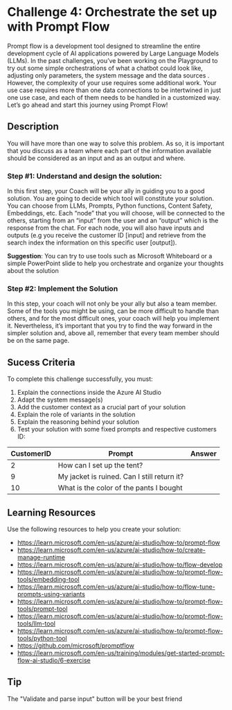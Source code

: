 # Challenge 4: Orchestrate the set up with Prompt Flow

Prompt flow is a development tool designed to streamline the entire development cycle of AI applications powered by Large Language Models (LLMs).  In the past challenges, you’ve been working on the Playground to try out some simple orchestrations of what a chatbot could look like, adjusting only parameters, the system message and the data sources . However, the complexity of your use requires some additional work. Your use case requires more than one data connections to be intertwined in just one use case, and each of them needs to be handled in a customized way. Let’s go ahead and start this journey using Prompt Flow!
## Description

You will have more than one way to solve this problem. As so, it is important that you discuss as a team where each part of the information available should be considered as an input and as an output and where. 


### Step #1: Understand and design the solution: 

In this first step, your Coach will be your ally in guiding you to a good solution. You are going to decide which tool will constitute your solution. You can choose from LLMs, Prompts, Python functions, Content Safety, Embeddings, etc. Each “node” that you will choose, will be connected to the others, starting from an “input” from the user and an “output” which is the response from the chat. For each node, you will also have inputs and outputs (e.g you receive the customer ID [input] and retrieve from the search index the information on this specific user [output]).

**Suggestion**: You can try to use tools such as Microsoft Whiteboard or a simple PowerPoint slide to help you orchestrate and organize your thoughts about the solution

### Step #2: Implement the Solution
In this step, your coach will not only be your ally but also a team member. Some of the tools you might be using, can be more difficult to handle than others, and for the most difficult ones, your coach will help you implement it. Nevertheless, it’s important that you try to find the way forward in the simpler solution and, above all, remember that every team member should be on the same page.


## Sucess Criteria

To complete this challenge successfully, you must:
1.	Explain the connections inside the Azure AI Studio
2.	Adapt the system message(s)
3.	Add the customer context as a crucial part of your solution
4.	Explain the role of variants in the solution 
5.	Explain the reasoning behind your solution
6.	Test your solution with some fixed prompts and respective customers ID:


| CustomerID     | Prompt    | Answer     |
|--------------|--------------|--------------|
| 2 | How can I set up the tent? |  |
| 9 | My jacket is ruined. Can I still return it?  |  |
|  10 | What is the color of the pants I bought |  |

## Learning Resources
Use the following resources to help you create your solution:
* https://learn.microsoft.com/en-us/azure/ai-studio/how-to/prompt-flow
* https://learn.microsoft.com/en-us/azure/ai-studio/how-to/create-manage-runtime
* https://learn.microsoft.com/en-us/azure/ai-studio/how-to/flow-develop
* https://learn.microsoft.com/en-us/azure/ai-studio/how-to/prompt-flow-tools/embedding-tool
* https://learn.microsoft.com/en-us/azure/ai-studio/how-to/flow-tune-prompts-using-variants
* https://learn.microsoft.com/en-us/azure/ai-studio/how-to/prompt-flow-tools/prompt-tool
* https://learn.microsoft.com/en-us/azure/ai-studio/how-to/prompt-flow-tools/llm-tool
* https://learn.microsoft.com/en-us/azure/ai-studio/how-to/prompt-flow-tools/python-tool
* https://github.com/microsoft/promptflow
* https://learn.microsoft.com/en-us/training/modules/get-started-prompt-flow-ai-studio/6-exercise

## Tip
The "Validate and parse input" button will be your best friend
